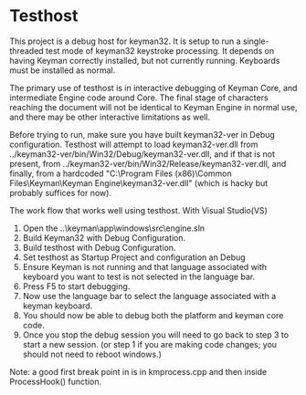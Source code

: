 # Testhost

This project is a debug host for keyman32. It is setup to run a single-threaded test mode of keyman32 keystroke processing. It depends on having Keyman correctly installed, but not currently running. Keyboards must be installed as normal.

The primary use of testhost is in interactive debugging of Keyman Core, and intermediate Engine code around Core. The final stage of characters reaching the document  will not be identical to Keyman Engine in normal use, and there may be other interactive limitations as well.

Before trying to run, make sure you have built keyman32-ver in Debug configuration. Testhost will attempt to load keyman32-ver.dll from ../keyman32-ver/bin/Win32/Debug/keyman32-ver.dll, and if that is not present, from ../keyman32-ver/bin/Win32/Release/keyman32-ver.dll, and finally, from a hardcoded "C:\\Program Files (x86)\\Common Files\\Keyman\\Keyman Engine\\keyman32-ver.dll" (which is hacky but probably suffices for now).

The work flow that works well using testhost.
With Visual Studio(VS)
1. Open the ..\keyman\app\windows\src\engine.sln
2. Build Keyman32 with Debug Configuration.
3. Build testhost with Debug Configuration.
4. Set testhost as Startup Project and configuration an Debug
5. Ensure Keyman is not running and that language associated with keyboard you want to test is not selected in the language bar.
6. Press F5 to start debugging.
7. Now use the language bar to select the language associated with a keyman keyboard.
8. You should now be able to debug both the platform and keyman core code.
9. Once you stop the debug session you will need to go back to step 3 to start a new session. (or step 1 if you are making code changes; you should not need to reboot windows.)

Note: a good first break point in is in kmprocess.cpp and then inside ProcessHook() function.
